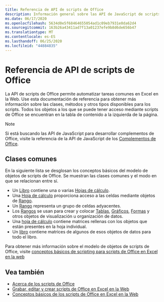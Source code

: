 ```yaml
---
title: Referencia de API de scripts de Office
description: Información general sobre las API de JavaScript de scripts de Office.
ms.date: 06/17/2020
ms.openlocfilehash: 5634d0e5f68464655054ad1c09eb7931e0da62d4
ms.sourcegitcommit: 163b26a43411ad7f13a01237efe9b8d6de656b47
ms.translationtype: MT
ms.contentlocale: es-ES
ms.lasthandoff: 06/25/2020
ms.locfileid: "44884835"
---
```

# <a name="office-scripts-api-reference"></a>Referencia de API de scripts de Office

La API de scripts de Office permite automatizar tareas comunes en Excel en la Web. Use esta documentación de referencia para obtener más información sobre las clases, métodos y otros tipos disponibles para los scripts. Todos los objetos a los que se puede tener acceso mediante scripts de Office se encuentran en la tabla de contenido a la izquierda de la página.

> [!NOTE]
> Si está buscando las API de JavaScript para desarrollar complementos de Office, visite la referencia de la API de JavaScript de los [Complementos de Office](/javascript/api/overview?view=excel-js-preview).

## <a name="common-classes"></a>Clases comunes

En la siguiente lista se desglosan los conceptos básicos del modelo de objetos de scripts de Office. Se muestran las clases comunes y el modo en que se relacionan entre sí.

- Un [Libro](/javascript/api/office-scripts/excel/excelscript.workbook) contiene una o varias [Hojas de cálculo](/javascript/api/office-scripts/excel/excelscript.worksheet).
- Una [Hoja de cálculo](/javascript/api/office-scripts/excel/excelscript.worksheet) proporciona acceso a las celdas mediante objetos de [Rango](/javascript/api/office-scripts/excel/excelscript.range).
- Un [Rango](/javascript/api/office-scripts/excel/excelscript.range) representa un grupo de celdas adyacentes.
- Los [Rangos](/javascript/api/office-scripts/excel/excelscript.range) se usan para crear y colocar [Tablas](/javascript/api/office-scripts/excel/excelscript.table), [Gráficos](/javascript/api/office-scripts/excel/excelscript.chart), [Formas](/javascript/api/office-scripts/excel/excelscript.shape) y otros objetos de visualización u organización de datos.
- Una [hoja de cálculo](/javascript/api/office-scripts/excel/excelscript.worksheet) contiene matrices rellenas con los objetos que están presentes en la hoja individual.
- Un [libro](/javascript/api/office-scripts/excel/excelscript.workbook) contiene matrices de algunos de esos objetos de datos para todo el libro.

Para obtener más información sobre el modelo de objetos de scripts de Office, visite [conceptos básicos de scripting para scripts de Office en Excel en la web](/office/dev/scripts/develop/scripting-fundamentals)

## <a name="see-also"></a>Vea también

- [Acerca de los scripts de Office](/office/dev/scripts/overview/excel)
- [Grabar, editar y crear scripts de Office en Excel en la Web](/office/dev/scripts/tutorials/excel-tutorial)
- [Conceptos básicos de los scripts de Office en Excel en la Web](/office/dev/scripts/develop/scripting-fundamentals)
